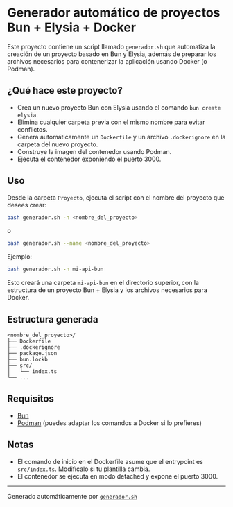 # Generador automático de proyectos Bun + Elysia + Docker

Este proyecto contiene un script llamado `generador.sh` que automatiza la creación de un proyecto basado en Bun y Elysia, además de preparar los archivos necesarios para contenerizar la aplicación usando Docker (o Podman).

## ¿Qué hace este proyecto?

- Crea un nuevo proyecto Bun con Elysia usando el comando `bun create elysia`.
- Elimina cualquier carpeta previa con el mismo nombre para evitar conflictos.
- Genera automáticamente un `Dockerfile` y un archivo `.dockerignore` en la carpeta del nuevo proyecto.
- Construye la imagen del contenedor usando Podman.
- Ejecuta el contenedor exponiendo el puerto 3000.

## Uso

Desde la carpeta `Proyecto`, ejecuta el script con el nombre del proyecto que desees crear:

```sh
bash generador.sh -n <nombre_del_proyecto>
```

o

```sh
bash generador.sh --name <nombre_del_proyecto>
```

Ejemplo:

```sh
bash generador.sh -n mi-api-bun
```

Esto creará una carpeta `mi-api-bun` en el directorio superior, con la estructura de un proyecto Bun + Elysia y los archivos necesarios para Docker.

## Estructura generada

```
<nombre_del_proyecto>/
├── Dockerfile
├── .dockerignore
├── package.json
├── bun.lockb
├── src/
│   └── index.ts
└── ...
```

## Requisitos

- [Bun](https://bun.sh/)
- [Podman](https://podman.io/) (puedes adaptar los comandos a Docker si lo prefieres)

## Notas

- El comando de inicio en el Dockerfile asume que el entrypoint es `src/index.ts`. Modifícalo si tu plantilla cambia.
- El contenedor se ejecuta en modo detached y expone el puerto 3000.

---

Generado automáticamente por [`generador.sh`](Proyecto/generador.sh)
